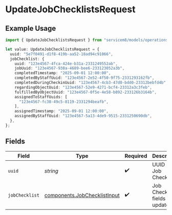 # UpdateJobChecklistsRequest

## Example Usage

```typescript
import { UpdateJobChecklistsRequest } from "servicem8/models/operations";

let value: UpdateJobChecklistsRequest = {
  uuid: "5e7f0491-d1f8-419b-aa52-18ad94c91066",
  jobChecklist: {
    uuid: "123e4567-4fca-424e-b31a-2331249552ab",
    jobUuid: "123e4567-938a-4689-bee6-233123052a3b",
    completedTimestamp: "2025-09-01 12:00:00",
    completedByStaffUuid: "123e4567-2e52-4f50-9f75-2331293162fb",
    completedDuringCheckinUuid: "123e4567-4cb3-47d0-bdd0-23312bebfd4b",
    regardingObjectUuid: "123e4567-52e9-4271-bcf4-23312a3c3feb",
    fulfilledByObjectUuid: "123e4567-0f5e-4e58-b892-233126b3164b",
    assignedToStaffUuids: [
      "123e4567-fc38-49c5-8119-2331294beafb",
    ],
    assignedTimestamp: "2025-09-01 12:00:00",
    assignedByStaffUuid: "123e4567-5a13-4de9-9515-2331250690db",
  },
};
```

## Fields

| Field                                                                        | Type                                                                         | Required                                                                     | Description                                                                  |
| ---------------------------------------------------------------------------- | ---------------------------------------------------------------------------- | ---------------------------------------------------------------------------- | ---------------------------------------------------------------------------- |
| `uuid`                                                                       | *string*                                                                     | :heavy_check_mark:                                                           | UUID of the Job Checklist                                                    |
| `jobChecklist`                                                               | [components.JobChecklistInput](../../models/components/jobchecklistinput.md) | :heavy_check_mark:                                                           | Job Checklist fields to update                                               |